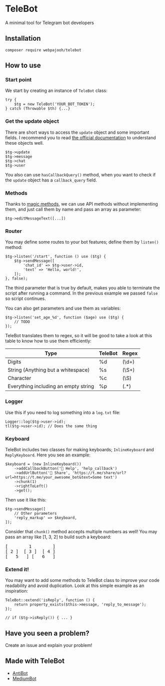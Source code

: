 # TeleBot
A minimal tool for Telegram bot developers

## Installation
`composer require webpajooh/telebot`

## How to use

### Start point
We start by creating an instance of `TeleBot` class:

    try {
        $tg = new TeleBot('YOUR_BOT_TOKEN');
    } catch (Throwable $th) {...}

### Get the update object
There are short ways to access the `update` object and some important fields. I recommend you to read [the official documentation](https://core.telegram.org/bots/api) to understand these objects well.

    $tg->update
    $tg->message
    $tg->chat
    $tg->user

You also can use `hasCallbackQuery()` method, when you want to check if the `update` object has a `callback_query` field.

### Methods
Thanks to [magic methods](https://www.php.net/manual/en/language.oop5.magic.php), we can use API methods without implementing them, and just call them by name and pass an array as parameter:

    $tg->editMessageText([...])

### Router
You may define some routes to your bot features; define them by `listen()` method:

    $tg->listen('/start', function () use ($tg) {
        $tg->sendMessage([
            'chat_id' => $tg->user->id,
            'text' => 'Hello, world!',
        ]);
    }, false);
    
The third parameter that is true by default, makes you able to terminate the script after running a command. In the previous example we passed `false` so script continues.

You can also get parameters and use them as variables:

    $tg->listen('set_age_%d', function ($age) use ($tg) {
        // TODO
    });

TeleBot translates them to regex, so it will be good to take a look at this table to know how to use them efficiently:

| Type |TeleBot| Regex |
|--|--|--|
| Digits | %d | (\d+) |
| String (Anything but a whitespace) | %s | (\S+) |
| Character | %c | (\S) |
| Everything including an empty string| %p | (.*) |

### Logger
Use this if you need to log something into a `log.txt` file:

    Logger::log($tg->user->id);
    tl($tg->user->id); // Does the same thing

### Keyboard
TeleBot includes two classes for making keyboards; `InlineKeyboard` and `ReplyKeyboard`. Here you see an example:

    $keyboard = (new InlineKeyboard())
        ->addCallbackButton('📕 Help', 'help_callback')
        ->addUrlButton('📱 Share', 'https://t.me/share/url?url=https://t.me/your_awesome_bot&text=Some text')
        ->chunk(1)
        ->rightToLeft()
        ->get();

Then use it like this:

    $tg->sendMessage([
	    // Other parameters
        'reply_markup' => $keyboard,
    ]);

Consider that `chunk()` method accepts multiple numbers as well! You may pass an array like [1, 3, 2] to build such a keyboard:  
<pre>
[        1        ]  
[ 2 ]  [ 3️ ]  [ 4 ]  
[   5   ] [   6   ]  
</pre>

### Extend it!
You may want to add some methods to TeleBot class to improve your code readability and avoid duplication. Look at this simple example as an inspiration:

    TeleBot::extend('isReply', function () {
        return property_exists($this->message, 'reply_to_message');
    });

    // if ($tg->isReply()) { ... }

## Have you seen a problem?
Create an issue and explain your problem!


## Made with TeleBot
- <a  href="https://github.com/WebPajooh/AntiBot">AntiBot</a>
- <a  href="https://github.com/WebPajooh/MediumBot">MediumBot</a>
